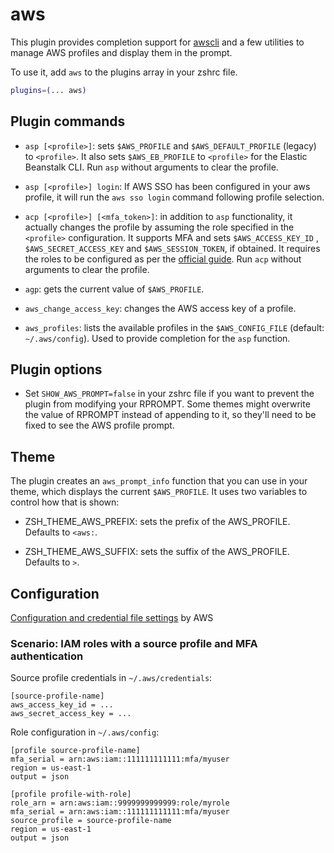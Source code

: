 # aws

This plugin provides completion support for [awscli](https://docs.aws.amazon.com/cli/latest/reference/index.html)
and a few utilities to manage AWS profiles and display them in the prompt.

To use it, add `aws` to the plugins array in your zshrc file.

```zsh
plugins=(... aws)
```

## Plugin commands

* `asp [<profile>]`: sets `$AWS_PROFILE` and `$AWS_DEFAULT_PROFILE` (legacy) to `<profile>`. It also
  sets `$AWS_EB_PROFILE` to `<profile>` for the Elastic Beanstalk CLI. Run `asp` without arguments to clear the profile.
* `asp [<profile>] login`: If AWS SSO has been configured in your aws profile, it will run the `aws sso login` command
  following profile selection.

* `acp [<profile>] [<mfa_token>]`: in addition to `asp` functionality, it actually changes the profile by assuming the
  role specified in the `<profile>` configuration. It supports MFA and sets `$AWS_ACCESS_KEY_ID`
  , `$AWS_SECRET_ACCESS_KEY` and `$AWS_SESSION_TOKEN`, if obtained. It requires the roles to be configured as per the
  [official guide](https://docs.aws.amazon.com/cli/latest/userguide/cli-configure-role.html). Run `acp` without
  arguments to clear the profile.

* `agp`: gets the current value of `$AWS_PROFILE`.

* `aws_change_access_key`: changes the AWS access key of a profile.

* `aws_profiles`: lists the available profiles in the  `$AWS_CONFIG_FILE` (default: `~/.aws/config`). Used to provide
  completion for the `asp` function.

## Plugin options

* Set `SHOW_AWS_PROMPT=false` in your zshrc file if you want to prevent the plugin from modifying your RPROMPT. Some
  themes might overwrite the value of RPROMPT instead of appending to it, so they'll need to be fixed to see the AWS
  profile prompt.

## Theme

The plugin creates an `aws_prompt_info` function that you can use in your theme, which displays the
current `$AWS_PROFILE`. It uses two variables to control how that is shown:

* ZSH_THEME_AWS_PREFIX: sets the prefix of the AWS_PROFILE. Defaults to `<aws:`.

* ZSH_THEME_AWS_SUFFIX: sets the suffix of the AWS_PROFILE. Defaults to `>`.

## Configuration

[Configuration and credential file settings](https://docs.aws.amazon.com/cli/latest/userguide/cli-configure-files.html)
by AWS

### Scenario: IAM roles with a source profile and MFA authentication

Source profile credentials in `~/.aws/credentials`:

```
[source-profile-name]
aws_access_key_id = ...
aws_secret_access_key = ...
```

Role configuration in `~/.aws/config`:

```
[profile source-profile-name]
mfa_serial = arn:aws:iam::111111111111:mfa/myuser
region = us-east-1
output = json

[profile profile-with-role]
role_arn = arn:aws:iam::9999999999999:role/myrole
mfa_serial = arn:aws:iam::111111111111:mfa/myuser
source_profile = source-profile-name
region = us-east-1
output = json
```
